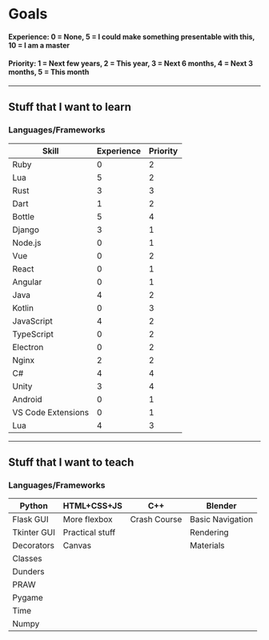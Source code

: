 # Goals

#### Experience: 0 = None, 5 = I could make something presentable with this, 10 = I am a master

#### Priority: 1 = Next few years, 2 = This year, 3 = Next 6 months, 4 = Next 3 months, 5 = This month

---

## Stuff that I want to learn

### **Languages/Frameworks**
| Skill | Experience | Priority |
| ------- | ------- | ------- |
| Ruby | 0 | 2 |
| Lua | 5 | 2 |
| Rust | 3  | 3 |
| Dart | 1  | 2 |
| Bottle | 5  | 4 |
| Django | 3  | 1 |
| Node.js | 0  | 1 |
| Vue | 0  | 2 |
| React | 0  | 1 |
| Angular | 0  | 1 |
| Java | 4  | 2 |
| Kotlin | 0  | 3 |
| JavaScript | 4  | 2 |
| TypeScript | 0  | 2 |
| Electron | 0  | 2 |
| Nginx | 2  | 2 |
| C# | 4  | 4 |
| Unity | 3  | 4 |
| Android | 0  | 1 |
| VS Code Extensions | 0 | 1 |
| Lua | 4 | 3 |

---

## Stuff that I want to teach

### **Languages/Frameworks**
| Python | HTML+CSS+JS | C++ | Blender |
| ------- | ------- | ------- | ------- |
| Flask GUI | More flexbox | Crash Course | Basic Navigation |
| Tkinter GUI | Practical stuff |  | Rendering |
| Decorators | Canvas |  | Materials |
| Classes |  |  |  |
| Dunders |  |  |  |
| PRAW |  |  |  |
| Pygame |  |  |  |
| Time |  |  |  |
| Numpy |  |  |  |